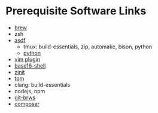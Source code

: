 # Prerequisite Software Links

* [brew](https://brew.sh)
* zsh
* [asdf](https://asdf-vm.com/#/core-manage-asdf?id=install)
   * tmux: build-essentials, zip, automake, bison, python
   * [python](https://github.com/pyenv/pyenv/wiki#suggested-build-environment)
* [vim plugin](https://github.com/junegunn/vim-plug#neovim)
* [base16-shell](https://github.com/chriskempson/base16-shell#installation)
* [zinit](https://github.com/zdharma/zinit#option-2---manual-installation)
* [tpm](https://github.com/tmux-plugins/tpm#installation)
* clang: build-essentials
* nodejs, npm
* [git-brws](https://github.com/rhysd/git-brws#with-homebrew)
* [composer](https://github.com/composer/composer#installation--usage)
